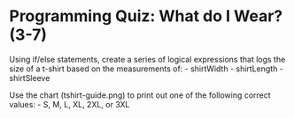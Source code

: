# Programming Quiz: What do I Wear? (3-7)
Using if/else statements, create a series of logical expressions that logs the size of a t-shirt based on the measurements of:
    - shirtWidth
    - shirtLength
    - shirtSleeve
 
   Use the chart (tshirt-guide.png) to print out one of the following correct values:
    - S, M, L, XL, 2XL, or 3XL
